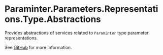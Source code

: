 # Paraminter.Parameters.Representations.Type.Abstractions

Provides abstractions of services related to `Paraminter` type parameter representations.

See [GitHub](https://github.com/Paraminter/Paraminter.Parameters.Representations.Type) for more information.